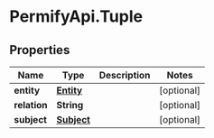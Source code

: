 # PermifyApi.Tuple

## Properties

Name | Type | Description | Notes
------------ | ------------- | ------------- | -------------
**entity** | [**Entity**](Entity.md) |  | [optional] 
**relation** | **String** |  | [optional] 
**subject** | [**Subject**](Subject.md) |  | [optional] 


